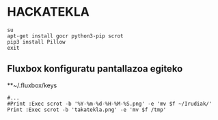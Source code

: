# HACKATEKLA

```
su
apt-get install gocr python3-pip scrot
pip3 install Pillow
exit
```

## Fluxbox konfiguratu pantallazoa egiteko

**~/.fluxbox/keys

```
#...
#Print :Exec scrot -b '%Y-%m-%d-%H-%M-%S.png' -e 'mv $f ~/Irudiak/'
Print :Exec scrot -b 'takatekla.png' -e 'mv $f /tmp'
```

